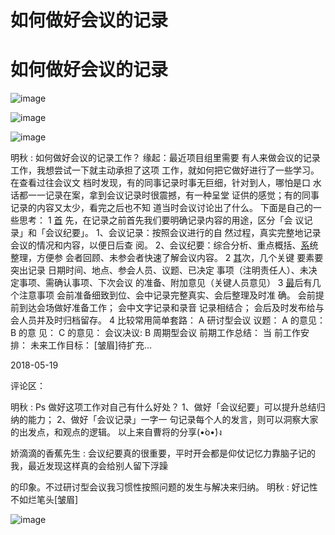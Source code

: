 # 如何做好会议的记录

# 如何做好会议的记录

![image](img/Image_118.png)

![image](img/Image_119.png)

![image](img/Image_120.png)

明秋 : 如何做好会议的记录工作？ 缘起：最近项目组里需要 有人来做会议的记录工作，我想尝试一下就主动承担了这项 工作，就如何把它做好进行了一些学习。 在查看过往会议文 档时发现，有的同事记录时事无巨细，针对到人，哪怕是口 水话都一一记录在案，拿到会议记录时很震撼，有一种呈堂 证供的感觉；有的同事记录的内容又太少，看完之后也不知 道当时会议讨论出了什么。 下面是自己的一些思考： 1 <u>首</u> 先，在记录之前首先我们要明确记录内容的用途，区分「会 议记录」和「会议纪要」。 1、会议记录：按照会议进行的自 然过程，真实完整地记录会议的情况和内容，以便日后查 阅。 2、会议纪要：综合分析、重点概括、<u>系</u>统整理，方便参 会者回顾、未参会者快速了解会议内容。 2 <u>其</u>次，几个关键 要素要突出记录 日期时间、地点、参会人员、议题、已决定 事项（注明责任人）、未决定事项、需确认事项、下次会议 的准备、附加意见（关键人员意见） 3 <u>最</u>后有几个注意事项 会前准备细致到位、会中记录完整真实、会后整理及时准 确。 会前提前到达会场做好准备工作； 会中文字记录和录音 记录相结合； 会后及时发布给与会人员并及时归档留存。 4 比较常用简单套路： A 研讨型会议 议题： A 的意见： B 的意 见： C 的意见： 会议决议: B 周期型会议 前期工作总结： 当 前工作安排： 未来工作目标： [皱眉]待扩充…

2018-05-19

评论区：

明秋 : Ps 做好这项工作对自己有什么好处？ 1、做好「会议纪要」可以提升总结归纳的能力； 2、做好「会议记录」一字一 句记录每个人的发言，则可以洞察大家的出发点，和观点的逻辑。 以上来自曹将的分享(•̀o•́)ง

娇滴滴的香蕉先生 : 会议纪要真的很重要，平时开会都是仰仗记忆力靠脑子记的我，最近发现这样真的会给别人留下浮躁

的印象。不过研讨型会议我习惯性按照问题的发生与解决来归纳。 明秋 : 好记性不如烂笔头[皱眉]

![image](img/Image_121.png)